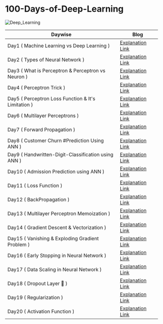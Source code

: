# 100-Days-of-Deep-Learning


![Deep_Learning](https://github.com/sachinkumar1609/100-Days-of-Deep-Learning/assets/103982094/d77fcec5-b371-42d6-b606-c9c7f8a12326)


|Daywise| Blog |
|-|-|
|Day1 ( Machine Learning vs Deep Learning )| [Explanation Link](https://x.com/Sachintukumar/status/1755284231515967579?s=20)
|Day2 ( Types of Neural Network  )| [Explanation Link](https://x.com/Sachintukumar/status/1755659435073302958?s=20)
|Day3 ( What is Perceptron & Perceptron vs Neuron )| [Explanation Link](https://x.com/Sachintukumar/status/1756340578697281716?s=20) 
|Day4 ( Perceptron Trick )| [Explanation Link](https://x.com/Sachintukumar/status/1756649343933911406?s=20) 
|Day5 ( Perceptron Loss Function & It's Limitation )| [Explanation Link](https://x.com/Sachintukumar/status/1758208993372356994?s=20) 
|Day6 ( Multilayer Perceptrons  )| [Explanation Link](https://x.com/Sachintukumar/status/1758734882896068729?s=20)
|Day7 ( Forward Propagation )| [Explanation Link](https://x.com/Sachintukumar/status/1758897570263470362?s=20)
|Day8 ( Customer Churn #Prediction Using ANN )| [Explanation Link](https://x.com/Sachintukumar/status/1759636609543381132?s=20)
|Day9 ( Handwritten-Digit-Classification using ANN  )| [Explanation Link](https://x.com/Sachintukumar/status/1760002907221655872?s=20)
|Day10 ( Admission Prediction using ANN  )| [Explanation Link](https://x.com/Sachintukumar/status/1760350716898812318?s=20)
|Day11 ( Loss Function   )| [Explanation Link](https://x.com/Sachintukumar/status/1760715405730173270?s=20)
|Day12 ( BackPropagation   )| [Explanation Link](https://x.com/Sachintukumar/status/1762894827195392087?s=20)
|Day13 ( Multilayer Perceptron Memoization   )| [Explanation Link](https://x.com/Sachintukumar/status/1763253513835221425?s=20)
|Day14 (  Gradient Descent & Vectorization  )| [Explanation Link](https://x.com/Sachintukumar/status/1763897818257985934?s=20)
|Day15 ( Vanishing & Exploding Gradient Problem )| [Explanation Link](https://x.com/Sachintukumar/status/1764182164504187117?s=20)
|Day16 ( Early Stopping in Neural Network )| [Explanation Link](https://x.com/Sachintukumar/status/1764678995361268047?s=20)
|Day17 ( Data Scaling in Neural Network )| [Explanation Link](https://x.com/Sachintukumar/status/1765066624820977951?s=20)
|Day18 ( Dropout Layer 🧬  )| [Explanation Link](https://x.com/Sachintukumar/status/1765428888128344472?s=20)
|Day19 ( Regularization  )| [Explanation Link](https://x.com/Sachintukumar/status/1765767487768150294?s=20)
|Day20 ( Activation Function )| [Explanation Link](https://x.com/Sachintukumar/status/1766513253918683477?s=20)
